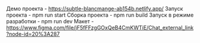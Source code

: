 Демо проекта - https://subtle-blancmange-ab154b.netlify.app/
Запуск проекта - npm run start
Сборка проекта - npm run build
Запуск в режиме разработки - npm run dev
Макет - https://www.figma.com/file/jF5fFFzgGOxQeB4CmKWTiE/Chat_external_link?node-id=20%3A287